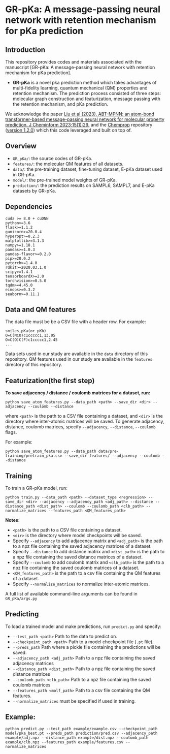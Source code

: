 # GR-pKa: A message-passing neural network with retention mechanism for pKa prediction

## Introduction

This repository provides codes and materials associated with the manuscript [GR-pKa: A message-passing neural network with retention mechanism for pKa prediction].

- **GR-pKa** is a novel pka prediction method which takes advantages of multi-fidelity learning, quantum mechanical (QM) properties and retention mechanism.
The prediction process consisted of three steps: molecular graph construction and featurization, message passing with the retention mechanism, and pKa prediction.

We acknowledge the paper [Liu et al (2023). ABT-MPNN: an atom-bond transformer-based message-passing neural network for molecular property prediction. J Cheminform 2023;15(1):29.](https://doi.org/10.1186/s13321-023-00698-9) and the [Chemprop](https://github.com/chemprop/chemprop) repository ([version 1.2.0](https://github.com/chemprop/chemprop/releases/tag/v1.2.0)) which this code leveraged and built on top of.

## Overview 
- ```GR_pKa/```: the source codes of GR-pKa.
- ```features/```: the molecular QM features of all datasets.
- ```data/```: the pre-training dataset, fine-tuning dataset, E-pKa dataset used in GR-pKa.
- ```model/```: the pre-trained model weights of GR-pKa.
- ```prediction/```: the prediction results on SAMPL6, SAMPL7, and E-pKa datasets by GR-pKa.

## Dependencies

```
cuda >= 8.0 + cuDNN
python>=3.6
flask>=1.1.2
gunicorn>=20.0.4
hyperopt>=0.2.3
matplotlib>=3.1.3
numpy>=1.18.1
pandas>=1.0.3
pandas-flavor>=0.2.0
pip>=20.0.2
pytorch>=1.4.0
rdkit>=2020.03.1.0
scipy>=1.4.1
tensorboardX>=2.0
torchvision>=0.5.0
tqdm>=4.45.0
einops>=0.3.2
seaborn>=0.11.1
```
## Data and QM features

The data file must be be a CSV file with a header row. For example:

```
smiles,pKa(or pKb)
O=C(NCO)c1ccccc1,13.05
O=C(O)C(F)c1ccccc1,2.45
...
```

Data sets used in our study are available in the `data` directory of this repository.
QM features used in our study are available in the `features` directory of this repository.

## Featurization(the first step)

**To save adjacency / distance / coulomb matrices for a dataset, run:**

```
python save_atom_features.py --data_path <path> --save_dir <dir> --adjacency --coulomb --distance
```

where `<path>` is the path to a CSV file containing a dataset, and `<dir>` is the directory where inter-atomic matrices will be saved. To generate adjacency, distance, coulomb matrices, specify `--adjacency`, `--distance`, `--coulomb` flags.

For example:

```
python save_atom_features.py --data_path data/pre-training/pretrain_pka.csv --save_dir features/ --adjacency --coulomb --distance
```

## Training

To train a GR-pKa model, run:

```
python train.py --data_path <path> --dataset_type <regression> --save_dir <dir> --adjacency --adjacency_path <adj_path> --distance --distance_path <dist_path> --coulomb --coulomb_path <clb_path> --normalize_matrices --features_path <QM_features_path>
```

**Notes:**

- `<path>` is the path to a CSV file containing a dataset.
- `<dir>` is the directory where model checkpoints will be saved.
- Specify `--adjacency` to add adjacency matrix and `<adj_path>` is the path to a npz file containing the saved adjacency matrices of a dataset.
- Specify `--distance` to add distance matrix and `<dist_path>` is the path to a npz file containing the saved distance matrices of a dataset.
- Specify `--coulomb` to add coulomb matrix and `<clb_path>` is the path to a npz file containing the saved coulomb matrices of a dataset.
- `<QM_features_path>` is the path to a csv file containing the QM features of a dataset.
- Specify `--normalize_matrices` to normalize inter-atomic matrices.

A full list of available command-line arguments can be found in `GR_pKa/args.py`

## Predicting

To load a trained model and make predictions, run `predict.py` and specify:

- `--test_path <path>` Path to the data to predict on.
- `--checkpoint_path <path>` Path to a model checkpoint file (`.pt` file).
- `--preds_path` Path where a pickle file containing the predictions will be saved.
- `--adjacency_path <adj_path>` Path to a npz file containing the saved adjacency matrices
- `--distance_path <dist_path>` Path to a npz file containing the saved distance matrices
- `--coulomb_path <clb_path>` Path to a npz file containing the saved coulomb matrices
- `--features_path <molf_path>` Path to a csv file containing the QM features.
- `--normalize_matrices` must be specified if used in training.

## Example:

```
python predict.py --test_path example/example.csv --checkpoint_path model/pka_best.pt --preds_path prediction/pred.csv --adjacency_path example/adj.npz --distance_path example/dist.npz --coulomb_path example/clb.npz --features_path example/features.csv --normalize_matrices
